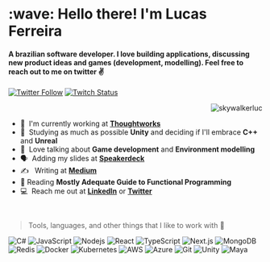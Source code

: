 <h1 align="left" id="skywalkerluc-title">:wave: Hello there! I'm Lucas Ferreira</h1>
<h4 align="left">A brazilian software developer. I love building applications, discussing new product ideas and games (development, modelling). Feel free to reach out to me on twitter ✌️</h4>

[![Twitter Follow](https://img.shields.io/twitter/follow/lucas_hbf?color=%20%2300acee&label=Follow%20me%20on%20Twitter&style=for-the-badge)][twitter] [![Twitch Status](https://img.shields.io/twitch/status/dani_akash_?label=LiveStream&style=for-the-badge)][twitch]


<a href="#skywalkerluc-title">
  <img src="https://github-readme-stats.vercel.app/api?username=skywalkerluc&theme=synthwave&show_icons=true&count_private=true&include_all_commits=true" alt="skywalkerluc" align="right" />
</a>

<br>

- :office: &nbsp;I'm currently working at **[Thoughtworks]**
- :seedling: &nbsp;Studying as much as possible **Unity** and deciding if I'll embrace **C++** and **Unreal**
- :speech_balloon: &nbsp;Love talking about **Game development** and **Environment modelling**
- :speaking_head: &nbsp;Adding my slides at **[Speakerdeck]**
- :writing_hand: &nbsp; Writing at **[Medium]**
- :book: Reading **Mostly Adequate Guide to Functional Programming**
- :computer: &nbsp;Reach me out at **[LinkedIn]** or **[Twitter]**

<br>


> Tools, languages, and other things that I like to work with 🔧

![C#](https://img.shields.io/badge/-CSharp-black?style=flat-square&logo=c-sharp)
![JavaScript](https://img.shields.io/badge/-JavaScript-black?style=flat-square&logo=javascript)
![Nodejs](https://img.shields.io/badge/Node.js-black?style=flat-square&logo=node.js&logoColor=green)
![React](https://img.shields.io/badge/-React-black?style=flat-square&logo=react)
![TypeScript](https://img.shields.io/badge/-TypeScript-black?style=flat-square&logo=typescript)
![Next.js](https://img.shields.io/badge/-Next.js-black?style=flat-square&logo=nextjs)
![MongoDB](https://img.shields.io/badge/-MongoDB-black?style=flat-square&logo=mongodb)
![Redis](https://img.shields.io/badge/-Redis-black?style=flat-square&logo=Redis)
![Docker](https://img.shields.io/badge/-Docker-black?style=flat-square&logo=docker)
![Kubernetes](https://img.shields.io/badge/-Kubernetes-black?style=flat-square&logo=kubernetes)
![AWS](https://img.shields.io/badge/Amazon%20AWS-000000?style=flat-square&logo=amazon-aws)
![Azure](https://img.shields.io/badge/Microsoft%20Azure-000000?style=flat-square&logo=microsoft-azure)
![Git](https://img.shields.io/badge/-Git-black?style=flat-square&logo=git)
![Unity](https://img.shields.io/badge/-Unity-black?style=flat-square&logo=unity)
![Maya](https://img.shields.io/badge/-Maya-black?style=flat-square&logo=maya)

<!--
Add slideshare posts later
-->

<!-- links -->

[linkedin]: https://www.linkedin.com/in/lucashferreira "Lucas Ferreira"
[twitter]: https://twitter.com/lucas_hbf
[twitch]: https://www.twitch.tv/skywalkerluca
[github]: https://github.com/skywalkerluc
[speakerdeck]: https://speakerdeck.com/skywalkerluc/
[medium]: https://medium.com/@lucas_hbf
[thoughtworks]: https://www.thoughtworks.com/

